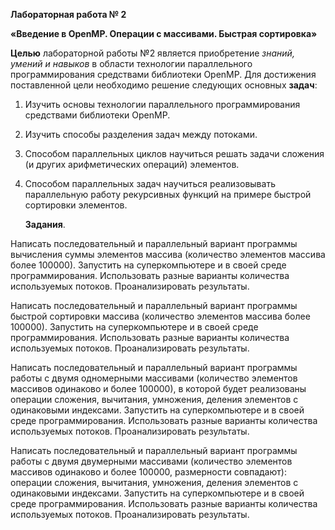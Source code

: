 ﻿**Лабораторная работа № 2**

**«Введение в OpenMP. Операции с массивами. Быстрая сортировка»**

**Целью** лабораторной работы №2 является приобретение *знаний, умений и навыков* в области технологии параллельного программирования средствами библиотеки OpenMP. Для достижения поставленной цели необходимо решение следующих основных **задач**:

1. Изучить основы технологии параллельного программирования средствами библиотеки OpenMP.
1. Изучить способы разделения задач между потоками.
1. <a name="_hlk143633142"></a>Способом параллельных циклов научиться решать задачи сложения (и других арифметических операций) элементов.
1. Способом параллельных задач научиться реализовывать параллельную работу рекурсивных функций на примере быстрой сортировки элементов.

   **Задания**.

Написать последовательный и параллельный вариант программы вычисления суммы элементов массива (количество элементов массива более 100000). Запустить на суперкомпьютере и в своей среде программирования. Использовать разные варианты количества используемых потоков. Проанализировать результаты. 

Написать последовательный и параллельный вариант программы быстрой сортировки массива (количество элементов массива более 100000). Запустить на суперкомпьютере и в своей среде программирования. Использовать разные варианты количества используемых потоков. Проанализировать результаты.

Написать последовательный и параллельный вариант программы работы с двумя одномерными массивами <a name="_hlk143632300"></a>(количество элементов массивов одинаково и более 100000), в которой будет реализованы <a name="_hlk143632326"></a>операции сложения, вычитания, умножения, деления элементов с одинаковыми индексами. Запустить на суперкомпьютере и в своей среде программирования. Использовать разные варианты количества используемых потоков. Проанализировать результаты. 

Написать последовательный и параллельный вариант программы работы с двумя двумерными массивами (количество элементов массивов одинаково и более 100000, размерности совпадают): операции сложения, вычитания, умножения, деления элементов с одинаковыми индексами. Запустить на суперкомпьютере и в своей среде программирования. Использовать разные варианты количества используемых потоков. Проанализировать результаты. 